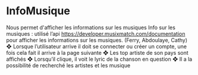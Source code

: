 # InfoMusique
Nous permet d'afficher les informations sur les musiques
Info sur les musiques : utilisé l’api
https://developer.musixmatch.com/documentation pour afficher les
informations sur les musiques. (Ferry, Abdoulaye, Cathy)
❖ Lorsque l’utilisateur arrive il doit se connecter ou créer un
compte, une fois cela fait il arrive à la page suivante
❖ Les top artiste de son pays sont affichés
❖ Lorsqu’il clique, il voit le lyric de la chanson en question
❖ Il a la possibilité de recherché les artistes et les musique
